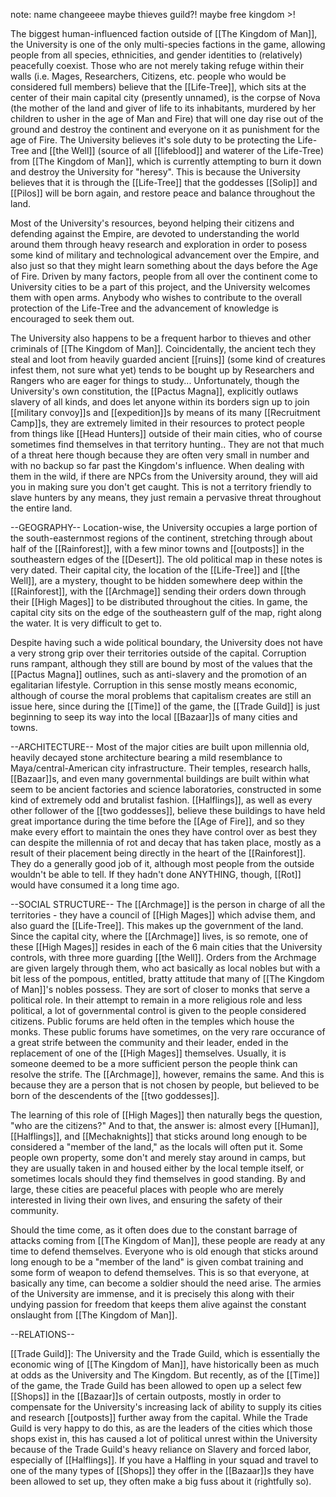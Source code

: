 note: name changeeee maybe thieves guild?! maybe free kingdom >!

The biggest human-influenced faction outside of [[The Kingdom of Man]], the University is one of the only multi-species factions in the game, allowing people from all species, ethnicities, and gender identities to (relatively) peacefully coexist. Those who are not merely taking refuge within their walls (i.e. Mages, Researchers, Citizens, etc. people who would be considered full members) believe that the [[Life-Tree]], which sits at the center of their main capital city (presently unnamed), is the corpse of Nova (the mother of the land and giver of life to its inhabitants, murdered by her children to usher in the age of Man and Fire) that will one day rise out of the ground and destroy the continent and everyone on it as punishment for the age of Fire. The University believes it's sole duty to be protecting the Life-Tree and [[the Well]] (source of all [[lifeblood]] and waterer of the Life-Tree) from [[The Kingdom of Man]], which is currently attempting to burn it down and destroy the University for "heresy". This is because the University believes that it is through the [[Life-Tree]] that the goddesses [[Solip]] and [[Pilos]] will be born again, and restore peace and balance throughout the land.

Most of the University's resources, beyond helping their citizens and defending against the Empire, are devoted to understanding the world around them through heavy research and exploration in order to posess some kind of military and technological advancement over the Empire, and also just so that they might learn something about the days before the Age of Fire. Driven by many factors, people from all over the continent come to University cities to be a part of this project, and the University welcomes them with open arms. Anybody who wishes to contribute to the overall protection of the Life-Tree and the advancement of knowledge is encouraged to seek them out.

The University also happens to be a frequent harbor to thieves and other criminals of [[The Kingdom of Man]]. Coincidentally, the ancient tech they steal and loot from heavily guarded ancient [[ruins]] (some kind of creatures infest them, not sure what yet) tends to be bought up by Researchers and Rangers who are eager for things to study... Unfortunately, though the University's own constitution, the [[Pactus Magna]], explicitly outlaws slavery of all kinds, and does let anyone within its borders sign up to join [[military convoy]]s and [[expedition]]s by means of its many [[Recruitment Camp]]s, they are extremely limited in their resources to protect people from things like [[Head Hunters]] outside of their main cities, who of course sometimes find themselves in that territory hunting.. They are not that much of a threat here though because they are often very small in number and with no backup so far past the Kingdom's influence. When dealing with them in the wild, if there are NPCs from the University around, they will aid you in making sure you don't get caught. This is not a territory friendly to slave hunters by any means, they just remain a pervasive threat throughout the entire land.

--GEOGRAPHY--
Location-wise, the University occupies a large portion of the south-easternmost regions of the continent, stretching through about half of the [[Rainforest]], with a few minor towns and [[outposts]] in the southeastern edges of the [[Desert]]. The old political map in these notes is very dated. Their capital city, the location of the [[Life-Tree]] and [[the Well]], are a mystery, thought to be hidden somewhere deep within the [[Rainforest]], with the [[Archmage]] sending their orders down through their [[High Mages]] to be distributed throughout the cities.  In game, the capital city sits on the edge of the southeastern gulf of the map, right along the water. It is very difficult to get to. 

Despite having such a wide political boundary, the University does not have a very strong grip over their territories outside of the capital. Corruption runs rampant, although they still are bound by most of the values that the [[Pactus Magna]] outlines, such as anti-slavery and the promotion of an egalitarian lifestyle. Corruption in this sense mostly means economic, although of course the moral problems that capitalism creates are still an issue here, since during the [[Time]] of the game, the [[Trade Guild]] is just beginning to seep its way into the local [[Bazaar]]s of many cities and towns.   

--ARCHITECTURE--
Most of the major cities are built upon millennia old, heavily decayed stone architecture bearing a mild resemblance to Maya/central-American city infrastructure. Their temples, research halls, [[Bazaar]]s, and even many governmental buildings are built within what seem to be ancient factories and science laboratories, constructed in some kind of extremely odd and brutalist fashion. [[Halflings]], as well as every other follower of the [[two goddesses]], believe these buildings to have held great importance during the time before the [[Age of Fire]], and so they make every effort to maintain the ones they have control over as best they can despite the millennia of rot and decay that has taken place, mostly as a result of their placement being directly in the heart of the [[Rainforest]]. They do a generally good job of it, although most people from the outside wouldn't be able to tell. If they hadn't done ANYTHING, though, [[Rot]] would have consumed it a long time ago. 

--SOCIAL STRUCTURE--
The [[Archmage]] is the person in charge of all the territories - they have a council of [[High Mages]] which advise them, and also guard the [[Life-Tree]]. This makes up the government of the land. Since the capital city, where the [[Archmage]] lives, is so remote, one of these [[High Mages]] resides in each of the 6 main cities that the University controls, with three more guarding [[the Well]]. Orders from the Archmage are given largely through them, who act basically as local nobles but with a bit less of the pompous, entitled, bratty attitude that many of [[The Kingdom of Man]]'s nobles possess. They are sort of closer to monks that serve a political role. In their attempt to remain in a more religious role and less political, a lot of governmental control is given to the people considered citizens. Public forums are held often in the temples which house the monks. These public forums have sometimes, on the very rare occurance of a great strife between the community and their leader, ended in the replacement of one of the [[High Mages]] themselves. Usually, it is someone deemed to be a more sufficient person the people think can resolve the strife. The [[Archmage]], however, remains the same. And this is because they are a person that is not chosen by people, but believed to be born of the descendents of the [[two goddesses]]. 

The learning of this role of [[High Mages]] then naturally begs the question, "who are the citizens?" And to that, the answer is: almost every [[Human]], [[Halflings]], and [[Mechaknights]] that sticks around long enough to be considered a "member of the land," as the locals will often put it. Some people own property, some don't and merely stay around in camps, but they are usually taken in and housed either by the local temple itself, or sometimes locals should they find themselves in good standing. By and large, these cities are peaceful places with people who are merely interested in living their own lives, and ensuring the safety of their community. 

Should the time come, as it often does due to the constant barrage of attacks coming from [[The Kingdom of Man]], these people are ready at any time to defend themselves. Everyone who is old enough that sticks around long enough to be a "member of the land" is given combat training and some form of weapon to defend themselves. This is so that everyone, at basically any time, can become a soldier should the need arise. The armies of the University are immense, and it is precisely this along with their undying passion for freedom that keeps them alive against the constant onslaught from [[The Kingdom of Man]]. 


--RELATIONS-- 

[[Trade Guild]]: The University and the Trade Guild, which is essentially the economic wing of [[The Kingdom of Man]], have historically been as much at odds as the University and The Kingdom. But recently, as of the [[Time]] of the game, the Trade Guild has been allowed to open up a select few [[Shops]] in the [[Bazaar]]s of  certain outposts, mostly in order to compensate for the University's increasing lack of ability to supply its cities and research [[outposts]] further away from the capital. While the Trade Guild is very happy to do this, as are the leaders of the cities which those shops exist in, this has caused a lot of political unrest within the University because of the Trade Guild's heavy reliance on Slavery and forced labor, especially of [[Halflings]]. If you have a Halfling in your squad and travel to one of the many types of [[Shops]] they offer in the [[Bazaar]]s they have been allowed to set up, they often make a big fuss about it (rightfully so).